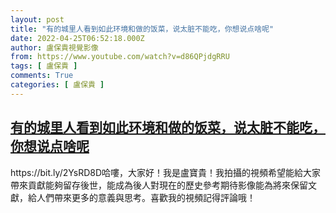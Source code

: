 ```yaml
---
layout: post
title: "有的城里人看到如此环境和做的饭菜，说太脏不能吃，你想说点啥呢"
date: 2022-04-25T06:52:18.000Z
author: 盧保貴視覺影像
from: https://www.youtube.com/watch?v=d86QPjdgRRU
tags: [ 盧保貴 ]
comments: True
categories: [ 盧保貴 ]
---
```

<!--1650869538000-->
[有的城里人看到如此环境和做的饭菜，说太脏不能吃，你想说点啥呢](https://www.youtube.com/watch?v=d86QPjdgRRU)
------

<div>
https://bit.ly/2YsRD8D哈嘍，大家好！我是盧寶貴！我拍攝的視頻希望能給大家帶來貢獻能夠留存後世，能成為後人對現在的歷史參考期待影像能為將來保留文獻，給人們帶來更多的意義與思考。喜歡我的視頻記得評論哦！
</div>
